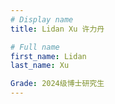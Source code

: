 ```yaml
---
# Display name
title: Lidan Xu 许力丹

# Full name
first_name: Lidan
last_name: Xu

Grade: 2024级博士研究生
---
```

